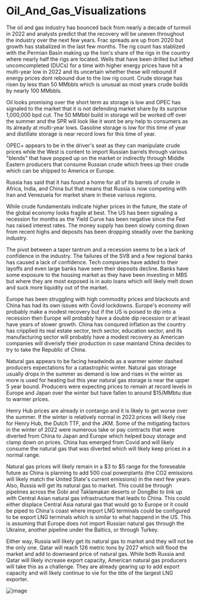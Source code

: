 # Oil_And_Gas_Visualizations

The oil and gas industry has bounced back from nearly a decade of turmoil in 2022 and analysts predict that the recovery will be uneven throughout the industry over the next few years. Frac spreads are up from 2020 but growth has stabalized in the last few months. The rig count has stablized with the Permian Basin making up the lion's share of the rigs in the country where nearly half the rigs are located. Wells that have been drilled but lefted uncomcompleted (DUCs) for a time with higher energy prices have hit a multi-year low in 2022 and its uncertain whether these will rebound if energy prices dont rebound due to the low rig count. Crude storage has risen by less than 50 MMbbls which is unusual as most years crude builds by nearly 100 MMbbls.

Oil looks promising over the short term as storage is low and OPEC has signaled to the market that it is not defending market share by its surprise 1,000,000 bpd cut. The 50 MMbbl build in storage will be worked off over the summer and the SPR will look like it wont be any help to consumers as its already at multi-year lows. Gasoline storage is low for this time of year and distillate storage is near record lows for this time of year. 

OPEC+ appears to be in the driver's seat as they can manipulate crude prices while the West is content to import Russian barrels through various "blends" that have popped up on the market or indirectly through Middle Eastern producers that consume Russian crude which frees up their crude which can be shipped to America or Europe. 

Russia has said that it has found a home for all of its barrels of crude in Africa, India, and China but that means that Russia is now competing with Iran and Venezuela for market share in these various regions.

While crude fundamentals indicate higher prices in the future, the state of the global economy looks fragile at best. The US has been signaling a recession for months as the Yield Curve has been negative since the Fed has raised interest rates. The money supply has been slowly coming down from recent highs and deposits has been dropping steadily over the banking industry. 

The pivot between a taper tantrum and a recession seems to be a lack of confidence in the industry. The failures of the SVB and a few regional banks has caused a lack of confidence. Tech companies have added to their layoffs and even large banks have seen their deposits decline. Banks have some exposure to the housing market as they have been investing in MBS but where they are most exposed is in auto loans which will likely melt down and suck more liquidity out of the market. 

Europe has been struggling with high commodity prices and blackouts and China has had its own issues with Covid lockdowns. Europe's economy will probably make a modest recovery but if the US is poised to dip into a recession then Europe will probably have a double dip recession or at least have years of slower growth. China has conqured inflation as the country has cripplied its real estate sector, tech sector, education sector, and its manufacturing sector will probably have a modest recovery as American companies will diverisfy their production in case mainland China decides to try to take the Republic of China.

Natural gas appears to be facing headwinds as a warmer winter dashed producers expectations for a catastrophic winter. Natural gas storage usually drops in the summer as demand is low and rises in the winter as more is used for heating but this year natural gas storage is near the upper 5 year bound. Producers were expecting prices to remain at record levels in Europe and Japan over the winter but have fallen to around $15/MMbtu due to warmer prices. 

Henry Hub prices are already in contango and it is likely to get worse over the summer. If the winter is relatively normal in 2023 prices will likely rise for Henry Hub, the Dutch TTF, and the JKM. Some of the mitigating factors in the winter of 2022 were numerous take or pay contracts that were diverted from China to Japan and Europe which helped bouy storage and clamp down on prices. China has emerged from Covid and will likely consume the natural gas that was diverted which will likely keep prices in a normal range. 

Natural gas prices will likely remain in a $3 to $5 range for the foreseable future as China is planning to add 500 coal powerplants (the CO2 emissions will likely match the United State's current emissions) in the next few years. Also, Russia will get its natural gas to market. This could be through pipelines across the Gobi and Taklamakan deserts or DongBei to link up with Central Asian natural gas infrastructure that leads to China. This could either displace Central Asia natural gas that would go to Europe or it could be piped to China's coast where import LNG terminals could be configured to be export LNG terminals which is similar to what happend in the US.  This is assuming that Europe does not import Russian natural gas through the Ukraine, another pipeline under the Baltics, or through Turkey. 

Either way, Russia will likely get its natural gas to market and they will not be the only one. Qatar will reach 126 metric tons by 2027 which will flood the market and add to downward price of natural gas. While both Russia and Qatar will likely increase export capacity, American natural gas producers will take this as a challenge. They are already gearing up to add export capacity and will likely continue to vie for the title of the largest LNG exporter. 






![image](https://user-images.githubusercontent.com/66137235/233881967-a2f01951-04b7-4fbc-9c4d-3135d54479e0.png)









